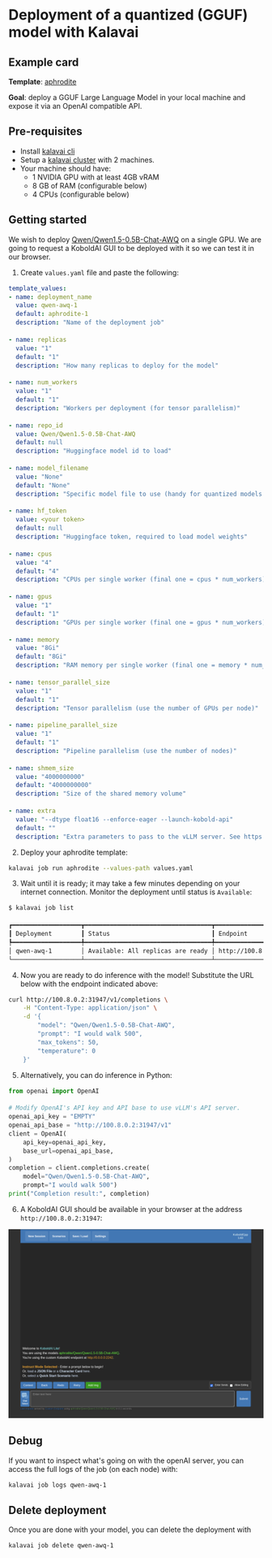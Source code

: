 # Deployment of a quantized (GGUF) model with Kalavai

## Example card

**Template**: [aphrodite](../templates/aphrodite/README.md)

**Goal**: deploy a GGUF Large Language Model in your local machine and expose it via an OpenAI compatible API.


## Pre-requisites

- Install [kalavai cli](../README.md#install)
- Setup a [kalavai cluster](../README.md#cluster-quick-start) with 2 machines.
- Your machine should have:
    * 1 NVIDIA GPU with at least 4GB vRAM
    * 8 GB of RAM (configurable below)
    * 4 CPUs (configurable below)

## Getting started

We wish to deploy [Qwen/Qwen1.5-0.5B-Chat-AWQ](https://huggingface.co/Qwen/Qwen1.5-0.5B-Chat-AWQ) on a single GPU. We are going to request a KoboldAI GUI to be deployed with it so we can test it in our browser.


1. Create `values.yaml` file and paste the following:
```yaml
template_values:
- name: deployment_name
  value: qwen-awq-1
  default: aphrodite-1
  description: "Name of the deployment job"

- name: replicas
  value: "1"
  default: "1"
  description: "How many replicas to deploy for the model"

- name: num_workers
  value: "1"
  default: "1"
  description: "Workers per deployment (for tensor parallelism)"

- name: repo_id
  value: Qwen/Qwen1.5-0.5B-Chat-AWQ
  default: null
  description: "Huggingface model id to load"

- name: model_filename
  value: "None"
  default: "None"
  description: "Specific model file to use (handy for quantized models such as gguf)"

- name: hf_token
  value: <your token>
  default: null
  description: "Huggingface token, required to load model weights"

- name: cpus
  value: "4"
  default: "4"
  description: "CPUs per single worker (final one = cpus * num_workers)"

- name: gpus
  value: "1"
  default: "1"
  description: "GPUs per single worker (final one = gpus * num_workers)"

- name: memory
  value: "8Gi"
  default: "8Gi"
  description: "RAM memory per single worker (final one = memory * num_workers)"

- name: tensor_parallel_size
  value: "1"
  default: "1"
  description: "Tensor parallelism (use the number of GPUs per node)"

- name: pipeline_parallel_size
  value: "1"
  default: "1"
  description: "Pipeline parallelism (use the number of nodes)"

- name: shmem_size
  value: "4000000000"
  default: "4000000000"
  description: "Size of the shared memory volume"

- name: extra
  value: "--dtype float16 --enforce-eager --launch-kobold-api"
  default: ""
  description: "Extra parameters to pass to the vLLM server. See https://aphrodite.pygmalion.chat/"
```

2. Deploy your aphrodite template:
```bash
kalavai job run aphrodite --values-path values.yaml
```

3. Wait until it is ready; it may take a few minutes depending on your internet connection. Monitor the deployment until status is `Available`:
```bash
$ kalavai job list

┏━━━━━━━━━━━━━━━━━━━┳━━━━━━━━━━━━━━━━━━━━━━━━━━━━━━━━━━━┳━━━━━━━━━━━━━━━━━━━━━━━━┓
┃ Deployment        ┃ Status                            ┃ Endpoint               ┃
┡━━━━━━━━━━━━━━━━━━━╇━━━━━━━━━━━━━━━━━━━━━━━━━━━━━━━━━━━╇━━━━━━━━━━━━━━━━━━━━━━━━┩
│ qwen-awq-1        │ Available: All replicas are ready │ http://100.8.0.2:31947 │
└───────────────────┴───────────────────────────────────┴────────────────────────┘
```

4. Now you are ready to do inference with the model! Substitute the URL below with the endpoint indicated above:

```bash
curl http://100.8.0.2:31947/v1/completions \
    -H "Content-Type: application/json" \
    -d '{
        "model": "Qwen/Qwen1.5-0.5B-Chat-AWQ",
        "prompt": "I would walk 500",
        "max_tokens": 50,
        "temperature": 0
    }'
```

5. Alternatively, you can do inference in Python:

```python
from openai import OpenAI

# Modify OpenAI's API key and API base to use vLLM's API server.
openai_api_key = "EMPTY"
openai_api_base = "http://100.8.0.2:31947/v1"
client = OpenAI(
    api_key=openai_api_key,
    base_url=openai_api_base,
)
completion = client.completions.create(
    model="Qwen/Qwen1.5-0.5B-Chat-AWQ",
    prompt="I would walk 500")
print("Completion result:", completion)
```

6. A KoboldAI GUI should be available in your browser at the address `http://100.8.0.2:31947`:

![KoboldAI for our Qwen Chat model](img/kobold.png)


## Debug

If you want to inspect what's going on with the openAI server, you can access the full logs of the job (on each node) with:
```bash
kalavai job logs qwen-awq-1
```


## Delete deployment

Once you are done with your model, you can delete the deployment with
```bash
kalavai job delete qwen-awq-1
```
